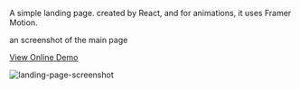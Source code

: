 A simple landing page. created by React, and for animations, it uses Framer Motion. 

an screenshot of the main page

[View Online Demo](https://personal-landing-page-eight.vercel.app/)

![landing-page-screenshot](https://github.com/fariidlotfi/personal-landing-page/assets/138003177/da5c63f0-26b2-4708-aead-eb6217458702)
